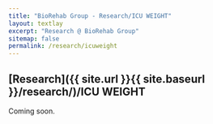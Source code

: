 ```yaml
---
title: "BioRehab Group - Research/ICU WEIGHT"
layout: textlay
excerpt: "Research @ BioRehab Group"
sitemap: false
permalink: /research/icuweight
---
```


## [Research]({{ site.url }}{{ site.baseurl }}/research/)/ICU WEIGHT

Coming soon.
